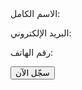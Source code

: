 <form action="https://docs.google.com/forms/d/e/12R4_Cj0ihZ2B3-g3n7JI3Yhu6c1y7E_zZnTWQSWfa0o/edit#responses" method="POST" target="hidden_iframe" onsubmit="submitted=true;">
  <label>الاسم الكامل:</label><br>
  <input type="hidden" name="entry.2005620554" value="">

  <label>البريد الإلكتروني:</label><br>
  <input type="hidden" name="entry.1045781291" value="">

  <label>رقم الهاتف:</label><br>
  <input type="hidden" name="entry.1166974658" value="">

  <button type="submit">سجّل الآن</button>
</form>

<iframe name="hidden_iframe" style="display:none;"></iframe>

